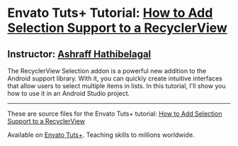 # Envato Tuts+ Tutorial: [How to Add Selection Support to a RecyclerView][published url]
## Instructor: [Ashraff Hathibelagal][instructor url]

The RecyclerView Selection addon is a powerful new addition to the Android support library. With it, you can quickly create intuitive interfaces that allow users to select multiple items in lists. In this tutorial, I'll show you how to use it in an Android Studio project.

------
These are source files for the Envato Tuts+ tutorial: [How to Add Selection Support to a RecyclerView][published url]

Available on [Envato Tuts+](https://tutsplus.com). Teaching skills to millions worldwide.

[published url]: http://code.tutsplus.com/tutorials/how-to-add-selection-support-to-a-recyclerview--cms-32175
[instructor url]: https://tutsplus.com/authors/ashraff-hathibelagal

